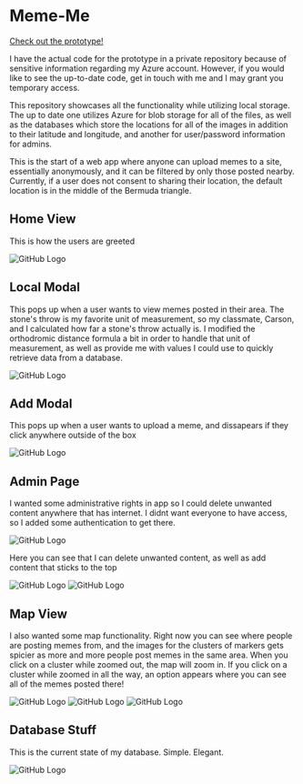 # Meme-Me
[Check out the prototype!](https://meme-me.azurewebsites.net/)

I have the actual code for the prototype in a private repository because of sensitive information regarding my Azure account. However, if you would like to see the up-to-date code, get in touch with me and I may grant you temporary access. 

This repository showcases all the functionality while utilizing local storage. The up to date one utilizes Azure for blob storage for all of the files, as well as the databases which store the locations for all of the images in addition to their latitude and longitude, and another for user/password information for admins. 

This is the start of a web app where anyone can upload memes to a site, essentially anonymously, and it can be filtered by only those posted nearby.
Currently, if a user does not consent to sharing their location, the default location is in the middle of the Bermuda triangle.

## Home View
This is how the users are greeted

![GitHub Logo](/gitImages/Home.JPG)

## Local Modal
This pops up when a user wants to view memes posted in their area. The stone's throw is my favorite unit of measurement, so my classmate, Carson, and I calculated how far a stone's throw actually is. I modified the orthodromic distance formula a bit in order to handle that unit of measurement, as well as provide me with values I could use to quickly retrieve data from a database. 

![GitHub Logo](/gitImages/LocalModal.JPG)

## Add Modal
This pops up when a user wants to upload a meme, and dissapears if they click anywhere outside of the box 

![GitHub Logo](/gitImages/AddModal.JPG)

## Admin Page
I wanted some administrative rights in app so I could delete unwanted content anywhere that has internet. I didnt want everyone to have access, so I added some authentication to get there.

![GitHub Logo](/gitImages/AdminLogin.png)

Here you can see that I can delete unwanted content, as well as add content that sticks to the top

![GitHub Logo](/gitImages/AdminDelete.png)
![GitHub Logo](/gitImages/AdminSticky.png)

## Map View
I also wanted some map functionality. Right now you can see where people are posting memes from, and the images for the clusters of markers gets spicier as more and more people post memes in the same area. When you click on a cluster while zoomed out, the map will zoom in. If you click on a cluster while zoomed in all the way, an option appears where you can see all of the memes posted there!

![GitHub Logo](/gitImages/MapButton.png)
![GitHub Logo](/gitImages/Cluster.JPG)
![GitHub Logo](/gitImages/ClusterOnClick.JPG)

## Database Stuff
This is the current state of my database. Simple. Elegant.

![GitHub Logo](/gitImages/Database.JPG)
